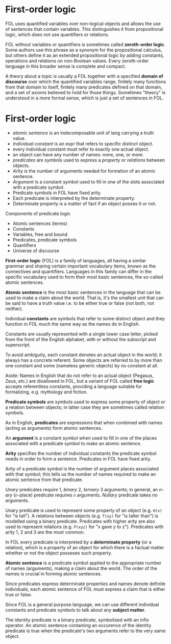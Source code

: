 # First-order logic

FOL uses quantified variables over non-logical objects and allows the use of sentences that contain variables. This distinguishes it from propositional logic, which does not use quantifiers or relations.

FOL without variables or quantifiers is sometimes called **zeroth-order logic**. Some authors use this phrase as a synonym for the propositional calculus, but others define it as an extended propositional logic by adding constants, operations and relations on non-Boolean values. Every zeroth-order language in this broader sense is complete and compact.

A theory about a topic is usually a FOL together with a specified **domain of discourse** over which the quantified variables range, finitely many functions from that domain to itself, finitely many predicates defined on that domain, and a set of axioms believed to hold for those things. Sometimes "theory" is understood in a more formal sense, which is just a set of sentences in FOL.



# First-order logic

- *atomic sentence* is an indecomposable unit of lang carrying a truth value.
- *Individual constant* is an expr that refers to specific distinct object.
- every individual constant must refer to exactly one actual object.
- an object can have any number of names: none, one, or more.
- *predicates* are symbols used to express a *property* or *relations* between objects.
- *Arity* is the number of arguments needed for formation of an atomic sentence.
- *Argument* is a constant symbol used to fill in one of the slots associated with a predicate symbol.
- Predicate symbols in FOL have fixed arity.
- Each predicate is interpreted by the determinate property.
- Determinate property is a matter of fact if an object posses it or not.


Components of predicate logic
- Atomic sentences (terms)
- Constants
- Variables, free and bound
- Predicates, predicate symbols
- Quantifiers
- Universe of discourse


**First-order logic** (FOL) is a family of languages, all having a similar grammar and sharing certain important vocabulary items, known as the connectives and quantifiers. Languages in this family can differ in the specific vocabulary used to form their most basic sentences, the so-called atomic sentences.

**Atomic sentence** is the most basic sentences in the language that can be used to make a claim about the world. That is, it's the smallest unit that can be said to have a truth value i.e. to be either true or false (not both, not neither).

Individual **constants** are symbols that refer to some distinct object and they function in FOL much the same way as the names do in English.

Constants are usually represented with a single lower case letter, picked from the front of the English alphabet, with or without the subscript and superscript.

To avoid ambiguity, each constant denotes an actual object in the world; it always has a concrete referent. Some objects are referred to by more than one constant and some (nameless generic objects) by no constant at all.

Aside: Names in English that do not refer to an actual object (Pegasus, Zeus, etc.) are disallowed in FOL, but a variant of FOL called **free logic** accepts referentless constants, providing a language suitable for formalizing, e.g. mythology and fiction.


**Predicate symbols** are symbols used to express some property of object or a relation between objects; in latter case they are sometimes called relation symbols.

As in English, **predicates** are expressions that when combined with names (acting as arguments) form atomic sentences.

An **argument** is a constant symbol when used to fill in one of the places associated with a predicate symbol to make an atomic sentence.

**Arity** specifies the number of individual constants the predicate symbol needs in order to form a sentence. Predicates in FOL have fixed arity.

Arity of a predicate symbol is the number of argument places associated with that symbol; this tells us the number of names required to make an atomic sentence from that predicate.

_Unary_ predicates require 1, _binary_ 2, _ternary_ 3 arguments; in general, an _n-ary_ (`n`-place) predicate requires `n` arguments. _Nullary_ predicate takes no arguments.

Unary predicate is used to represent some property of an object (e.g. `H(x)` for "is tall"). A relations between objects (e.g. `T(xy)` for "is taller than") is modelled using a binary predicate. Predicates with higher arity are also used to represent relations (e.g. `P(xyz)` for "x gave y to z"). Predicates with arity 1, 2 and 3 are the most common.

In FOL every predicate is interpreted by a **determinate property** (or a relation), which is a property of an object for which there is a factual matter whether or not the object posseses such property.

**Atomic sentence** is a predicate symbol applied to the appropriate number of names (arguments), making a claim about the world. The order of the names is crucial in forming atomic sentences.

Since predicates express determinate properties and names denote definite individuals, each atomic sentence of FOL must express a claim that is either true or false.

Since FOL is a general purpose language, we can use different individual constants and predicate symbols to talk about any **subject matter**.

The identity predicate is a binary predicate, symbolized with an infix operator. An atomic sentence containing an occurence of the identity predicate is true when the predicate's two arguments refer to the very same object.
